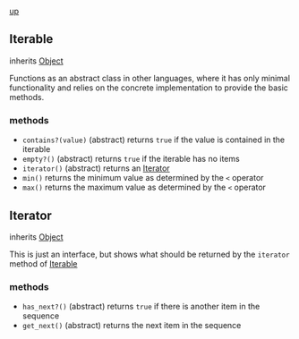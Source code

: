 [up](index.md)

## Iterable
inherits [Object](object.md)

Functions as an abstract class in other languages, where it has only minimal functionality and relies on the concrete implementation
to provide the basic methods.

### methods
- `contains?(value)` (abstract) returns `true` if the value is contained in the iterable
- `empty?()` (abstract) returns `true` if the iterable has no items
- `iterator()` (abstract) returns an [Iterator](#iterator)
- `min()` returns the minimum value as determined by the `<` operator
- `max()` returns the maximum value as determined by the `<` operator

## Iterator
inherits [Object](object.md)

This is just an interface, but shows what should be returned by the `iterator` method of [Iterable](#iterable)

### methods
- `has_next?()` (abstract) returns `true` if there is another item in the sequence
- `get_next()` (abstract) returns the next item in the sequence
